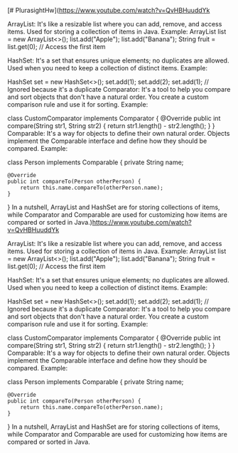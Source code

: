 [# PlurasightHw](https://www.youtube.com/watch?v=QvHBHuuddYk




ArrayList:
It's like a resizable list where you can add, remove, and access items.
Used for storing a collection of items in Java.
Example:
ArrayList<String> list = new ArrayList<>();
list.add("Apple");
list.add("Banana");
String fruit = list.get(0); // Access the first item

HashSet:
It's a set that ensures unique elements; no duplicates are allowed.
Used when you need to keep a collection of distinct items.
Example:

HashSet<Integer> set = new HashSet<>();
set.add(1);
set.add(2);
set.add(1); // Ignored because it's a duplicate
Comparator:
It's a tool to help you compare and sort objects that don't have a natural order.
You create a custom comparison rule and use it for sorting.
Example:

class CustomComparator implements Comparator<String> {
    @Override
    public int compare(String str1, String str2) {
        return str1.length() - str2.length();
    }
}
Comparable:
It's a way for objects to define their own natural order.
Objects implement the Comparable interface and define how they should be compared.
Example:

class Person implements Comparable<Person> {
    private String name;

    @Override
    public int compareTo(Person otherPerson) {
        return this.name.compareTo(otherPerson.name);
    }
}
In a nutshell, ArrayList and HashSet are for storing collections of items, while Comparator and Comparable are used
 for customizing how items are compared or sorted in Java.)https://www.youtube.com/watch?v=QvHBHuuddYk




ArrayList:
It's like a resizable list where you can add, remove, and access items.
Used for storing a collection of items in Java.
Example:
ArrayList<String> list = new ArrayList<>();
list.add("Apple");
list.add("Banana");
String fruit = list.get(0); // Access the first item

HashSet:
It's a set that ensures unique elements; no duplicates are allowed.
Used when you need to keep a collection of distinct items.
Example:

HashSet<Integer> set = new HashSet<>();
set.add(1);
set.add(2);
set.add(1); // Ignored because it's a duplicate
Comparator:
It's a tool to help you compare and sort objects that don't have a natural order.
You create a custom comparison rule and use it for sorting.
Example:

class CustomComparator implements Comparator<String> {
    @Override
    public int compare(String str1, String str2) {
        return str1.length() - str2.length();
    }
}
Comparable:
It's a way for objects to define their own natural order.
Objects implement the Comparable interface and define how they should be compared.
Example:

class Person implements Comparable<Person> {
    private String name;

    @Override
    public int compareTo(Person otherPerson) {
        return this.name.compareTo(otherPerson.name);
    }
}
In a nutshell, ArrayList and HashSet are for storing collections of items, while Comparator and Comparable are used
 for customizing how items are compared or sorted in Java.

